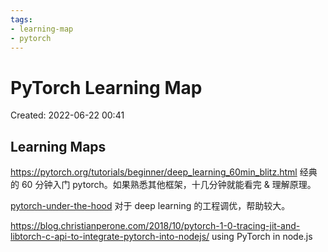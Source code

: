 ```yaml
---
tags:
- learning-map
- pytorch
---
```


# PyTorch Learning Map

Created: 2022-06-22 00:41

## Learning Maps

https://pytorch.org/tutorials/beginner/deep_learning_60min_blitz.html
经典的 60 分钟入门 pytorch。如果熟悉其他框架，十几分钟就能看完 & 理解原理。

[pytorch-under-the-hood](../paper-notes/pytorch-under-the-hood.md)
对于 deep learning 的工程调优，帮助较大。

https://blog.christianperone.com/2018/10/pytorch-1-0-tracing-jit-and-libtorch-c-api-to-integrate-pytorch-into-nodejs/
using PyTorch in node.js
